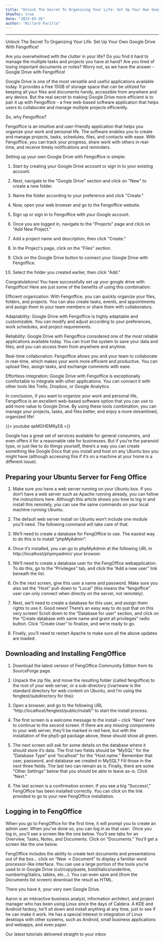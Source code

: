 ```yaml
---
title: "Unlock The Secret To Organizing Your Life: Set Up Your Own Google Drive With Fengoffice!"
ShowToc: true 
date: "2023-03-26"
author: "Willard Parilla"
---
```

*****
Unlock The Secret To Organizing Your Life: Set Up Your Own Google Drive With Fengoffice!

Are you overwhelmed with the clutter in your life? Do you find it hard to manage the multiple tasks and projects you have at hand? Are you tired of losing important documents or notes? Worry not, as we have the answer - Google Drive with Fengoffice!

Google Drive is one of the most versatile and useful applications available today. It provides a free 15GB of storage space that can be utilized for keeping all your files and documents handy, accessible from anywhere and any device. But the real secret to making Google Drive more efficient is to pair it up with Fengoffice - a free web-based software application that helps users to collaborate and manage multiple projects efficiently.

So, why Fengoffice?

Fengoffice is an intuitive and user-friendly application that helps you organize your work and personal life. The software enables you to create and manage projects, tasks, schedules, files, and contacts with ease. With Fengoffice, you can track your progress, share work with others in real-time, and receive timely notifications and reminders.

Setting up your own Google Drive with Fengoffice is simple:

1. Start by creating your Google Drive account or sign in to your existing account.

2. Next, navigate to the "Google Drive" section and click on "New" to create a new folder.

3. Name the folder according to your preference and click "Create."

4. Now, open your web browser and go to the Fengoffice website.

5. Sign up or sign in to Fengoffice with your Google account.

6. Once you are logged in, navigate to the "Projects" page and click on "Add New Project."

7. Add a project name and description, then click "Create."

8. In the Project's page, click on the "Files" section.

9. Click on the Google Drive button to connect your Google Drive with Fengoffice.

10. Select the folder you created earlier, then click "Add."

Congratulations! You have successfully set up your google drive with Fengoffice! Here are just some of the benefits of using this combination:

Efficient organization: With Fengoffice, you can quickly organize your files, folders, and projects. You can also create tasks, events, and appointments and assign them to your team members or share them with collaborators.

Adaptability: Google Drive with Fengoffice is highly adaptable and customizable. You can modify and adjust according to your preferences, work schedules, and project requirements.

Reliability: Google Drive with Fengoffice considered one of the most reliable applications available today. You can trust the system to save your data and files, and you can access them from anywhere and anytime.

Real-time collaboration: Fengoffice allows you and your team to collaborate in real-time, which makes your work more efficient and productive. You can upload files, assign tasks, and exchange comments with ease.

Effortless integration: Google Drive with Fengoffice is exceptionally comfortable to integrate with other applications. You can connect it with other tools like Trello, Dropbox, or Google Analytics.

In conclusion, if you want to organize your work and personal life, Fengoffice is an excellent web-based software option that you can use to add more value to Google Drive. By using these tools combination, you can manage your projects, tasks, and files better, and enjoy a more streamlined, organized life!

{{< youtube qeMGHEM6yE8 >}} 



Google has a great set of services available for general consumers, and even offers it for a reasonable rate for businesses. But if you’re the paranoid type, or just like to do things yourself, there’s a way you can create something like Google Docs that you install and host on any Ubuntu box you might have (although accessing this if it’s on a machine at your home is a different issue).

 
## Preparing your Ubuntu Server for Feng Office
 
1. Make sure you have a web server running on your Ubuntu box. If you don’t have a web server such as Apache running already, you can follow the instructions here. Although this article shows you how to log in and install this remotely, you can use the same commands on your local machine running Ubuntu.
 
2. The default web server install on Ubuntu won’t include one module you’ll need. The following command will take care of that:
 
3. We’ll need to create a database for FengOffice to use. The easiest way to do this is to install “phpMyAdmin”:
 
4. Once it’s installed, you can go to phpMyAdmin at the following URL in http://localhost/phpmyadmin/ your browser. 
 
5. We’ll need to create a database user for the FengOffice webapplication. To do this, go to the “Privileges” tab, and click the “Add a new user” link beneath the list.
 
6. On the next screen, give this user a name and password. Make sure you also set the “Host” pull-down to “Local” (this means the “fengoffice” user can only connect when directly on the server, not remotely).
 

 
7. Next, we’ll need to create a database for this user, and assign them rights to use it. Good news! There’s an easy way to do just that on this very screen! Scroll down to the “Database for user” section, and click on the “Create database with same name and grant all privileges” radio button. Click “Create User” to finalize, and we’re ready to go.
 
8. Finally, you’ll need to restart Apache to make sure all the above updates are loaded:
 
## Downloading and Installing FengOffice
 
1. Download the latest version of FengOffice Community Edition from its SourceForge page.
 
2. Unpack the zip file, and move the resulting folder (called fengoffice) to the root of your web server, or a sub-directory (/var/www is the standard directory for web content on Ubuntu, and I’m using the fengtest/subdirectory for this):
 
3. Open a browser, and go to the following URL “http://localhost/fengtest/public/install/” to start the install process.
 
4. The first screen is a welcome message to the install – click “Next” here to continue to the second screen. If there are any missing components to your web server, they’ll be marked in red here, but with the installation of the php5-gd package above, these should show all green.
 
5. The next screen will ask for some details on the database where it should store it’s data. The first two fields should be “MySQL” for the “Database Type” and “localhost” for the “Host name.” Remember that user, password, and database we created in MySQL? Fill those in the next three fields. The last two can remain as is. Finally, there are some “Other Settings” below that you should be able to leave as-is. Click “Next.”
 
6. The last screen is a confirmation screen. If you see a big “Success!,” FengOffice has been installed correctly. You can click on the link provided to go to your new FengOffice installation.
 
## Logging in to FengOffice
 
When you go to FengOffice for the first time, it will prompt you to create an admin user. When you’ve done so, you can log in as that user.  Once you log in, you’ll see a screen like the one below. You’ll see tabs for an Overview, Tasks, Notes, and Documents. Click on “Documents.” You’ll get a screen like the one below.
 
FengOffice includes the ability to create text documents and presentations out of the box… click on “New -> Document” to display a familiar word processor-like interface. You can use a large portion of the tools you’re used to in Google Drive (cut/copy/paste, bold/italics/underline, numbering/italics, tables, etc…). You can even save and (from the Documents list screen) download the result as HTML.
 
There you have it, your very own Google Drive.
 
Aaron is an interactive business analyst, information architect, and project manager who has been using Linux since the days of Caldera.  A KDE and Android fanboy, he'll sit down and install anything at any time, just to see if he can make it work.  He has a special interest in integration of Linux desktops with other systems, such as Android, small business applications and webapps, and even paper.
 
Our latest tutorials delivered straight to your inbox




